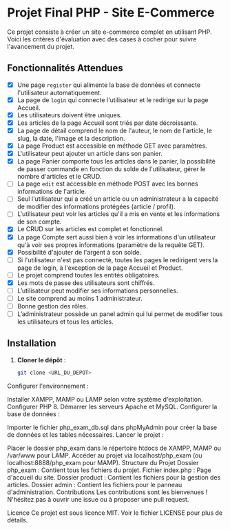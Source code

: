 
# Projet Final PHP - Site E-Commerce

Ce projet consiste à créer un site e-commerce complet en utilisant PHP. Voici les critères d'évaluation avec des cases à cocher pour suivre l'avancement du projet.

## Fonctionnalités Attendues

- [x] Une page `register` qui alimente la base de données et connecte l'utilisateur automatiquement.
- [x] La page de `login` qui connecte l'utilisateur et le redirige sur la page Accueil.
- [x] Les utilisateurs doivent être uniques.
- [x] Les articles de la page Accueil sont triés par date décroissante.
- [x] La page de détail comprend le nom de l'auteur, le nom de l'article, le slug, la date, l'image et la description.
- [x] La page Product est accessible en méthode GET avec paramètres.
- [x] L'utilisateur peut ajouter un article dans son panier.
- [x] La page Panier comporte tous les articles dans le panier, la possibilité de passer commande en fonction du solde de l'utilisateur, gérer le nombre d'articles et le CRUD.
- [ ] La page `edit` est accessible en méthode POST avec les bonnes informations de l'article.
- [ ] Seul l'utilisateur qui a créé un article ou un administrateur a la capacité de modifier des informations protégées (article / profil).
- [ ] L'utilisateur peut voir les articles qu'il a mis en vente et les informations de son compte.
- [x] Le CRUD sur les articles est complet et fonctionnel.
- [x] La page Compte sert aussi bien à voir les informations d'un utilisateur qu'à voir ses propres informations (paramètre de la requête GET).
- [x] Possibilité d'ajouter de l'argent à son solde.
- [ ] Si l'utilisateur n'est pas connecté, toutes les pages le redirigent vers la page de login, à l'exception de la page Accueil et Product.
- [ ] Le projet comprend toutes les entités obligatoires.
- [x] Les mots de passe des utilisateurs sont chiffrés.
- [ ] L’utilisateur peut modifier ses informations personnelles.
- [ ] Le site comprend au moins 1 administrateur.
- [ ] Bonne gestion des rôles.
- [ ] L’administrateur possède un panel admin qui lui permet de modifier tous les utilisateurs et tous les articles.

## Installation

1. **Cloner le dépôt** :
   ```bash
   git clone <URL_DU_DEPOT>
   ```

Configurer l'environnement :

Installer XAMPP, MAMP ou LAMP selon votre système d'exploitation.
Configurer PHP 8.
Démarrer les serveurs Apache et MySQL.
Configurer la base de données :

Importer le fichier php_exam_db.sql dans phpMyAdmin pour créer la base de données et les tables nécessaires.
Lancer le projet :

Placer le dossier php_exam dans le répertoire htdocs de XAMPP, MAMP ou /var/www pour LAMP.
Accéder au projet via localhost/php_exam (ou localhost:8888/php_exam pour MAMP).
Structure du Projet
Dossier php_exam : Contient tous les fichiers du projet.
Fichier index.php : Page d'accueil du site.
Dossier product : Contient les fichiers pour la gestion des articles.
Dossier admin : Contient les fichiers pour le panneau d'administration.
Contributions
Les contributions sont les bienvenues ! N'hésitez pas à ouvrir une issue ou à proposer une pull request.

Licence
Ce projet est sous licence MIT. Voir le fichier LICENSE pour plus de détails.